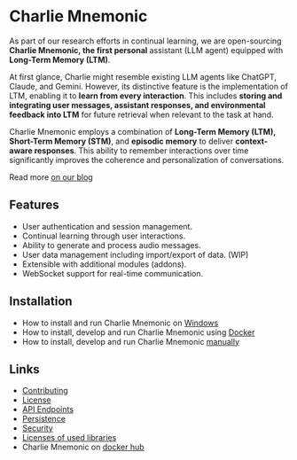 # Charlie Mnemonic

As part of our research efforts in continual learning, we are open-sourcing **Charlie Mnemonic, the first personal** assistant (LLM agent) equipped with **Long-Term Memory (LTM)**. 

At first glance, Charlie might resemble existing LLM agents like ChatGPT, Claude, and Gemini. However, its distinctive feature is the implementation of LTM, enabling it to **learn from every interaction**. This includes **storing and integrating user messages, assistant responses, and environmental feedback into LTM** for future retrieval when relevant to the task at hand.

Charlie Mnemonic employs a combination of **Long-Term Memory (LTM), Short-Term Memory (STM)**, and **episodic memory** to deliver **context-aware responses**. This ability to remember interactions over time significantly improves the coherence and personalization of conversations.

Read more [on our blog](https://www.goodai.com/introducing-charlie-mnemonic/)

## Features

- User authentication and session management.
- Continual learning through user interactions.
- Ability to generate and process audio messages.
- User data management including import/export of data. (WIP)
- Extensible with additional modules (addons).
- WebSocket support for real-time communication.

## Installation

- How to install and run Charlie Mnemonic on [Windows](docs/WININSTALL.md)
- How to install, develop and run Charlie Mnemonic using [Docker](docs/DEV-DOCKER.md)
- How to install, develop and run Charlie Mnemonic [manually](docs/DEV-SETUP.md)



## Links

- [Contributing](docs/CONTRIBUTING.md)
- [License](docs/LICENSE.md)
- [API Endpoints](docs/API.md)
- [Persistence](docs/PERSISTENCE.md)
- [Security](docs/SECURITY.md)
- [Licenses of used libraries](docs/LICENSES.txt)
- Charlie Mnemonic on [docker hub](https://hub.docker.com/r/goodaidev/charlie-mnemonic)